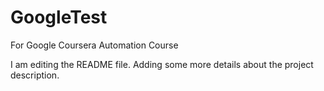 # GoogleTest
For Google Coursera Automation Course

I am editing the README file. Adding some more details about the project description.

